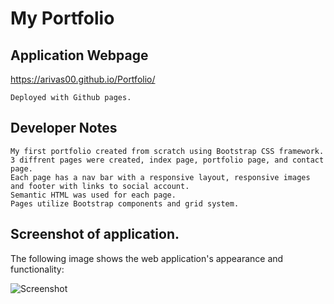 # My Portfolio

## Application Webpage

https://arivas00.github.io/Portfolio/

```
Deployed with Github pages.

```

## Developer Notes

```
My first portfolio created from scratch using Bootstrap CSS framework.
3 diffrent pages were created, index page, portfolio page, and contact page.
Each page has a nav bar with a responsive layout, responsive images and footer with links to social account.
Semantic HTML was used for each page.
Pages utilize Bootstrap components and grid system.  

```


## Screenshot of application.

The following image shows the web application's appearance and functionality:

![Screenshot](./assets/Images/)

